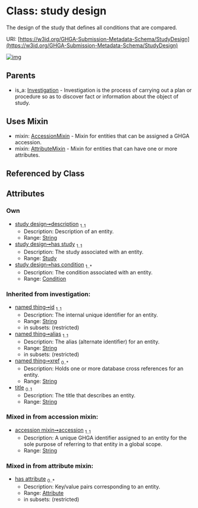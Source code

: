 
# Class: study design


The design of the study that defines all conditions that are compared.

URI: [https://w3id.org/GHGA-Submission-Metadata-Schema/StudyDesign](https://w3id.org/GHGA-Submission-Metadata-Schema/StudyDesign)


[![img](https://yuml.me/diagram/nofunky;dir:TB/class/[Condition]<has%20condition%201..*-%20[StudyDesign&#124;description:string;accession:string;title(i):string%20%3F;id(i):string;alias(i):string;xref(i):string%20*],[Study]<has%20study%201..1-%20[StudyDesign],[StudyDesign]uses%20-.->[AccessionMixin],[StudyDesign]uses%20-.->[AttributeMixin],[Investigation]^-[StudyDesign],[Study],[Investigation],[Condition],[AttributeMixin],[Attribute],[AccessionMixin])](https://yuml.me/diagram/nofunky;dir:TB/class/[Condition]<has%20condition%201..*-%20[StudyDesign&#124;description:string;accession:string;title(i):string%20%3F;id(i):string;alias(i):string;xref(i):string%20*],[Study]<has%20study%201..1-%20[StudyDesign],[StudyDesign]uses%20-.->[AccessionMixin],[StudyDesign]uses%20-.->[AttributeMixin],[Investigation]^-[StudyDesign],[Study],[Investigation],[Condition],[AttributeMixin],[Attribute],[AccessionMixin])

## Parents

 *  is_a: [Investigation](Investigation.md) - Investigation is the process of carrying out a plan or procedure so as to discover fact or information about the object of study.

## Uses Mixin

 *  mixin: [AccessionMixin](AccessionMixin.md) - Mixin for entities that can be assigned a GHGA accession.
 *  mixin: [AttributeMixin](AttributeMixin.md) - Mixin for entities that can have one or more attributes.

## Referenced by Class


## Attributes


### Own

 * [study design➞description](study_design_description.md)  <sub>1..1</sub>
     * Description: Description of an entity.
     * Range: [String](types/String.md)
 * [study design➞has study](study_design_has_study.md)  <sub>1..1</sub>
     * Description: The study associated with an entity.
     * Range: [Study](Study.md)
 * [study design➞has condition](study_design_has_condition.md)  <sub>1..\*</sub>
     * Description: The condition associated with an entity.
     * Range: [Condition](Condition.md)

### Inherited from investigation:

 * [named thing➞id](named_thing_id.md)  <sub>1..1</sub>
     * Description: The internal unique identifier for an entity.
     * Range: [String](types/String.md)
     * in subsets: (restricted)
 * [named thing➞alias](named_thing_alias.md)  <sub>1..1</sub>
     * Description: The alias (alternate identifier) for an entity.
     * Range: [String](types/String.md)
     * in subsets: (restricted)
 * [named thing➞xref](named_thing_xref.md)  <sub>0..\*</sub>
     * Description: Holds one or more database cross references for an entity.
     * Range: [String](types/String.md)
 * [title](title.md)  <sub>0..1</sub>
     * Description: The title that describes an entity.
     * Range: [String](types/String.md)

### Mixed in from accession mixin:

 * [accession mixin➞accession](accession_mixin_accession.md)  <sub>1..1</sub>
     * Description: A unique GHGA identifier assigned to an entity for the sole purpose of referring to that entity in a global scope.
     * Range: [String](types/String.md)

### Mixed in from attribute mixin:

 * [has attribute](has_attribute.md)  <sub>0..\*</sub>
     * Description: Key/value pairs corresponding to an entity.
     * Range: [Attribute](Attribute.md)
     * in subsets: (restricted)
